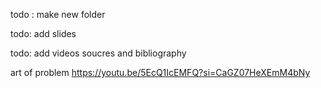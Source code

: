 todo : make new folder

todo: add slides

todo: add videos soucres and bibliography


art of problem
https://youtu.be/5EcQ1IcEMFQ?si=CaGZ07HeXEmM4bNy
